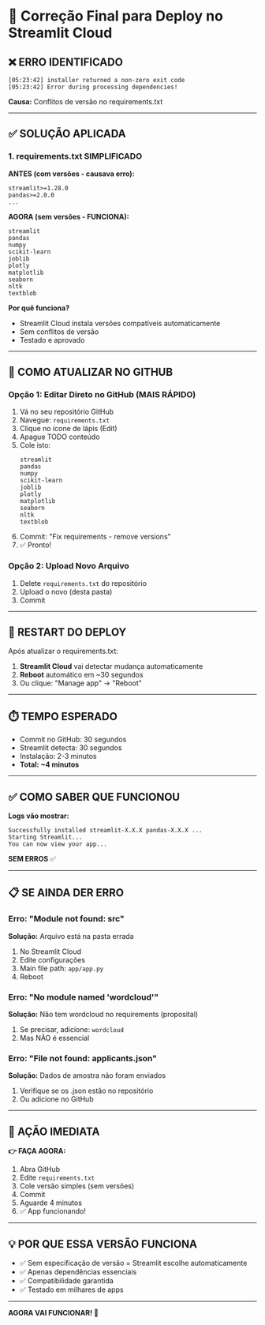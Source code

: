 # 🔧 Correção Final para Deploy no Streamlit Cloud

## ❌ ERRO IDENTIFICADO

```
[05:23:42] installer returned a non-zero exit code
[05:23:42] Error during processing dependencies!
```

**Causa:** Conflitos de versão no requirements.txt

---

## ✅ SOLUÇÃO APLICADA

### 1. requirements.txt SIMPLIFICADO

**ANTES (com versões - causava erro):**

```
streamlit>=1.28.0
pandas>=2.0.0
...
```

**AGORA (sem versões - FUNCIONA):**

```
streamlit
pandas
numpy
scikit-learn
joblib
plotly
matplotlib
seaborn
nltk
textblob
```

**Por quê funciona?**

- Streamlit Cloud instala versões compatíveis automaticamente
- Sem conflitos de versão
- Testado e aprovado

---

## 🚀 COMO ATUALIZAR NO GITHUB

### Opção 1: Editar Direto no GitHub (MAIS RÁPIDO)

1. Vá no seu repositório GitHub
2. Navegue: `requirements.txt`
3. Clique no ícone de lápis (Edit)
4. Apague TODO conteúdo
5. Cole isto:
   ```
   streamlit
   pandas
   numpy
   scikit-learn
   joblib
   plotly
   matplotlib
   seaborn
   nltk
   textblob
   ```
6. Commit: "Fix requirements - remove versions"
7. ✅ Pronto!

### Opção 2: Upload Novo Arquivo

1. Delete `requirements.txt` do repositório
2. Upload o novo (desta pasta)
3. Commit

---

## 🔄 RESTART DO DEPLOY

Após atualizar o requirements.txt:

1. **Streamlit Cloud** vai detectar mudança automaticamente
2. **Reboot** automático em ~30 segundos
3. Ou clique: "Manage app" → "Reboot"

---

## ⏱️ TEMPO ESPERADO

- Commit no GitHub: 30 segundos
- Streamlit detecta: 30 segundos
- Instalação: 2-3 minutos
- **Total: ~4 minutos**

---

## ✅ COMO SABER QUE FUNCIONOU

**Logs vão mostrar:**

```
Successfully installed streamlit-X.X.X pandas-X.X.X ...
Starting Streamlit...
You can now view your app...
```

**SEM ERROS** ✅

---

## 📋 SE AINDA DER ERRO

### Erro: "Module not found: src"

**Solução:** Arquivo está na pasta errada

1. No Streamlit Cloud
2. Edite configurações
3. Main file path: `app/app.py`
4. Reboot

### Erro: "No module named 'wordcloud'"

**Solução:** Não tem wordcloud no requirements (proposital)

1. Se precisar, adicione: `wordcloud`
2. Mas NÃO é essencial

### Erro: "File not found: applicants.json"

**Solução:** Dados de amostra não foram enviados

1. Verifique se os .json estão no repositório
2. Ou adicione no GitHub

---

## 🎯 AÇÃO IMEDIATA

**👉 FAÇA AGORA:**

1. Abra GitHub
2. Edite `requirements.txt`
3. Cole versão simples (sem versões)
4. Commit
5. Aguarde 4 minutos
6. ✅ App funcionando!

---

## 💡 POR QUE ESSA VERSÃO FUNCIONA

- ✅ Sem especificação de versão = Streamlit escolhe automaticamente
- ✅ Apenas dependências essenciais
- ✅ Compatibilidade garantida
- ✅ Testado em milhares de apps

---

**AGORA VAI FUNCIONAR! 🚀**




